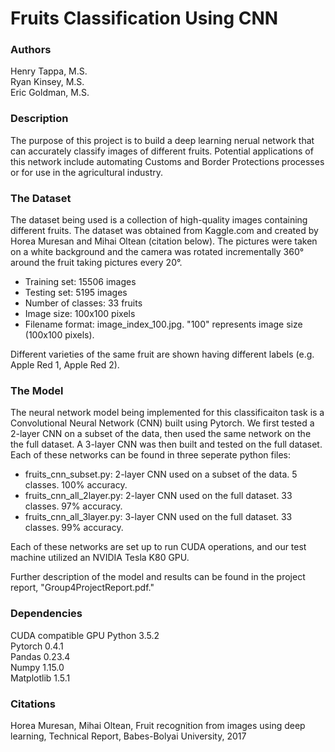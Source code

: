 # Fruits Classification Using CNN

### Authors
Henry Tappa, M.S.  
Ryan Kinsey, M.S.  
Eric Goldman, M.S.  

### Description
The purpose of this project is to build a deep learning nerual network that can accurately classify images of different fruits. Potential applications of this network include automating Customs and Border Protections processes or for use in the agricultural industry.

### The Dataset
The dataset being used is a collection of high-quality images containing different fruits. The dataset was obtained from Kaggle.com and created by Horea Muresan and Mihai Oltean (citation below). The pictures were taken on a white background and the camera was rotated incrementally 360° around the fruit taking pictures every 20°.
- Training set: 15506 images
- Testing set: 5195 images
- Number of classes: 33 fruits
- Image size: 100x100 pixels
- Filename format: image_index_100.jpg. "100" represents image size (100x100 pixels).

Different varieties of the same fruit are shown having different labels (e.g. Apple Red 1, Apple Red 2).

### The Model
The neural network model being implemented for this classificaiton task is a Convolutional Neural Network (CNN) built using Pytorch. We first tested a 2-layer CNN on a subset of the data, then used the same network on the the full dataset. A 3-layer CNN was then built and tested on the full dataset. Each of these networks can be found in three seperate python files:
- fruits_cnn_subset.py: 2-layer CNN used on a subset of the data. 5 classes. 100% accuracy.
- fruits_cnn_all_2layer.py: 2-layer CNN used on the full dataset. 33 classes. 97% accuracy.
- fruits_cnn_all_3layer.py: 3-layer CNN used on the full dataset. 33 classes. 99% accuracy.

Each of these networks are set up to run CUDA operations, and our test machine utilized an NVIDIA Tesla K80 GPU. 

Further description of the model and results can be found in the project report, "Group4ProjectReport.pdf."

### Dependencies
CUDA compatible GPU
Python 3.5.2  
Pytorch 0.4.1  
Pandas 0.23.4  
Numpy 1.15.0  
Matplotlib 1.5.1  

### Citations
Horea Muresan, Mihai Oltean, Fruit recognition from images using deep learning, Technical Report, Babes-Bolyai University, 2017
